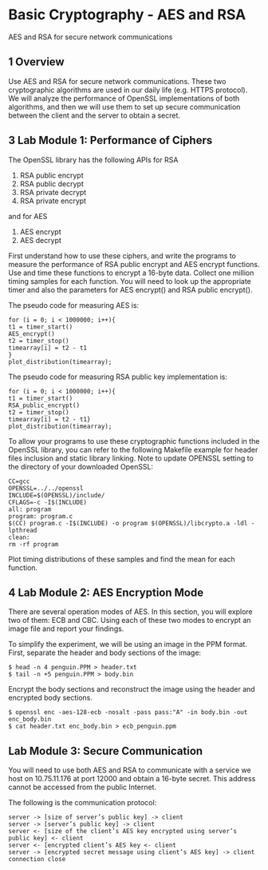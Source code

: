 # Basic Cryptography - AES and RSA
AES and RSA for secure network communications

## 1 Overview
Use AES and RSA for secure network communications. These two cryptographic algorithms are used in our daily life (e.g. HTTPS protocol). 
We will analyze the performance of OpenSSL implementations of both algorithms, and then we will use them to set up secure communication between the client and the server to obtain a secret.

## 3 Lab Module 1: Performance of Ciphers 
The OpenSSL library has the following APIs for RSA
1. RSA public encrypt
2. RSA public decrypt
3. RSA private decrypt
4. RSA private encrypt

and for AES

1. AES encrypt
2. AES decrypt

First understand how to use these ciphers, and write the programs to measure the performance of RSA public encrypt and AES encrypt functions. Use and time these functions to encrypt a 16-byte data.
Collect one million timing samples for each function. You will need to look up the appropriate timer and also the parameters for AES encrypt() and RSA public encrypt().

The pseudo code for measuring AES is:
```
for (i = 0; i < 1000000; i++){
t1 = timer_start()
AES_encrypt()
t2 = timer_stop()
timearray[i] = t2 - t1
}
plot_distribution(timearray);
```

The pseudo code for measuring RSA public key implementation is:
```
for (i = 0; i < 1000000; i++){
t1 = timer_start()
RSA_public_encrypt()
t2 = timer_stop()
timearray[i] = t2 - t1}
plot_distribution(timearray);
```

To allow your programs to use these cryptographic functions included in the OpenSSL library, you can
refer to the following Makefile example for header files inclusion and static library linking. Note to update
OPENSSL setting to the directory of your downloaded OpenSSL:
```
CC=gcc
OPENSSL=../../openssl
INCLUDE=$(OPENSSL)/include/
CFLAGS=-c -I$(INCLUDE)
all: program
program: program.c
$(CC) program.c -I$(INCLUDE) -o program $(OPENSSL)/libcrypto.a -ldl -lpthread
clean:
rm -rf program
```

Plot timing distributions of these samples and find the mean for each function.

## 4 Lab Module 2: AES Encryption Mode
There are several operation modes of AES. In this section, you will explore two of them: ECB and CBC.
Using each of these two modes to encrypt an image file and report your findings.

To simplify the experiment, we will be using an image in the PPM format. First, separate the header
and body sections of the image:
```
$ head -n 4 penguin.PPM > header.txt
$ tail -n +5 penguin.PPM > body.bin
```

Encrypt the body sections and reconstruct the image using the header and encrypted body sections.
```
$ openssl enc -aes-128-ecb -nosalt -pass pass:"A" -in body.bin -out enc_body.bin
$ cat header.txt enc_body.bin > ecb_penguin.ppm
```

## Lab Module 3: Secure Communication
You will need to use both AES and RSA to communicate with a service we host on 10.75.11.176 at port
12000 and obtain a 16-byte secret. This address cannot be accessed from the public Internet.

The following is the communication protocol:
```
server -> [size of server’s public key] -> client
server -> [server’s public key] -> client
server <- [size of the client’s AES key encrypted using server’s public key] <- client
server <- [encrypted client’s AES key <- client
server -> [encrypted secret message using client’s AES key] -> client
connection close
```
